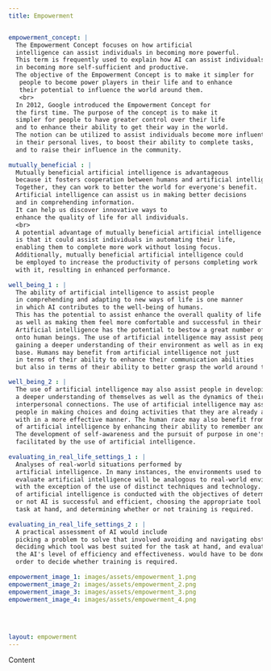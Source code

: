 ```yaml
---
title: Empowerment


empowerment_concept: |
  The Empowerment Concept focuses on how artificial 
  intelligence can assist individuals in becoming more powerful. 
  This term is frequently used to explain how AI can assist individuals 
  in becoming more self-sufficient and productive. 
  The objective of the Empowerment Concept is to make it simpler for
   people to become power players in their life and to enhance 
   their potential to influence the world around them.
   <br>
  In 2012, Google introduced the Empowerment Concept for 
  the first time. The purpose of the concept is to make it 
  simpler for people to have greater control over their life 
  and to enhance their ability to get their way in the world. 
  The notion can be utilized to assist individuals become more influential 
  in their personal lives, to boost their ability to complete tasks, 
  and to raise their influence in the community.
  
mutually_beneficial : |
  Mutually beneficial artificial intelligence is advantageous 
  because it fosters cooperation between humans and artificial intelligence.
  Together, they can work to better the world for everyone's benefit.
  Artificial intelligence can assist us in making better decisions 
  and in comprehending information.
  It can help us discover innovative ways to 
  enhance the quality of life for all individuals.
  <br>
  A potential advantage of mutually beneficial artificial intelligence
  is that it could assist individuals in automating their life,
  enabling them to complete more work without losing focus.
  Additionally, mutually beneficial artificial intelligence could 
  be employed to increase the productivity of persons completing work
  with it, resulting in enhanced performance.
  
well_being_1 : |
  The ability of artificial intelligence to assist people 
  in comprehending and adapting to new ways of life is one manner 
  in which AI contributes to the well-being of humans. 
  This has the potential to assist enhance the overall quality of life for people, 
  as well as making them feel more comfortable and successful in their lives. 
  Artificial intelligence has the potential to bestow a great number of advantages 
  onto human beings. The use of artificial intelligence may assist people in
  gaining a deeper understanding of their environment as well as in expanding their knowledge 
  base. Humans may benefit from artificial intelligence not just 
  in terms of their ability to enhance their communication abilities
  but also in terms of their ability to better grasp the world around them.

well_being_2 : |
  The use of artificial intelligence may also assist people in developing 
  a deeper understanding of themselves as well as the dynamics of their 
  interpersonal connections. The use of artificial intelligence may assist 
  people in making choices and doing activities that they are already acquainted 
  with in a more effective manner. The human race may also benefit from the use 
  of artificial intelligence by enhancing their ability to remember and comprehend information. 
  The development of self-awareness and the pursuit of purpose in one's life may both be 
  facilitated by the use of artificial intelligence.
  
evaluating_in_real_life_settings_1 : |
  Analyses of real-world situations performed by 
  artificial intelligence. In many instances, the environments used to 
  evaluate artificial intelligence will be analogous to real-world environments,
  with the exception of the use of distinct techniques and technology. An assessment 
  of artificial intelligence is conducted with the objectives of determining whether
  or not AI is successful and efficient, choosing the appropriate tool for the 
  task at hand, and determining whether or not training is required.
  
evaluating_in_real_life_settings_2 : |
  A practical assessment of AI would include 
  picking a problem to solve that involved avoiding and navigating obstacles, 
  deciding which tool was best suited for the task at hand, and evaluating 
  the AI's level of efficiency and effectiveness. would have to be done in 
  order to decide whether training is required.
  
empowerment_image_1: images/assets/empowerment_1.png
empowerment_image_2: images/assets/empowerment_2.png
empowerment_image_3: images/assets/empowerment_3.png
empowerment_image_4: images/assets/empowerment_4.png
 
 
 
 
layout: empowerment
---
```



Content
